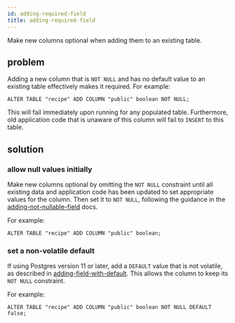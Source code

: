 ```yaml
---
id: adding-required-field
title: adding-required-field
---
```


Make new columns optional when adding them to an existing table.

## problem

Adding a new column that is `NOT NULL` and has no default value to an existing table effectively makes it required. For example:

```
ALTER TABLE "recipe" ADD COLUMN "public" boolean NOT NULL;
```

This will fail immediately upon running for any populated table. Furthermore, old application code that is unaware of this column will fail to `INSERT` to this table.

## solution

### allow null values initially

Make new columns optional by omitting the `NOT NULL` constraint until all existing data and application code has been updated to set appropriate values for the column. Then set it to `NOT NULL`, following the guidance in the [adding-not-nullable-field](./adding-not-nullable-field.md) docs.

For example:

```
ALTER TABLE "recipe" ADD COLUMN "public" boolean;
```

### set a non-volatile default

If using Postgres version 11 or later, add a `DEFAULT` value that is not volatile, as described in [adding-field-with-default](./adding-field-with-default.md). This allows the column to keep its `NOT NULL` constraint.

For example:

```
ALTER TABLE "recipe" ADD COLUMN "public" boolean NOT NULL DEFAULT false;
```
